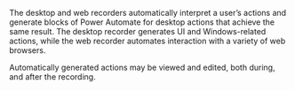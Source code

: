 The desktop and web recorders automatically interpret a user’s actions and generate blocks of Power Automate for desktop actions that achieve the same result. The desktop recorder generates UI and Windows-related actions, while the web recorder automates interaction with a variety of web browsers.

Automatically generated actions may be viewed and edited, both during, and after the recording.
